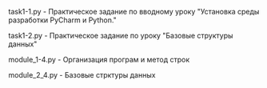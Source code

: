 task1-1.py      - Практическое задание по вводному уроку "Установка среды разработки PyCharm и Python."

task1-2.py      - Практическое задание по уроку "Базовые структуры данных"

module_1-4.py   - Организация програм и метод строк

module_2_4.py   - Базовые стрктуры данных
